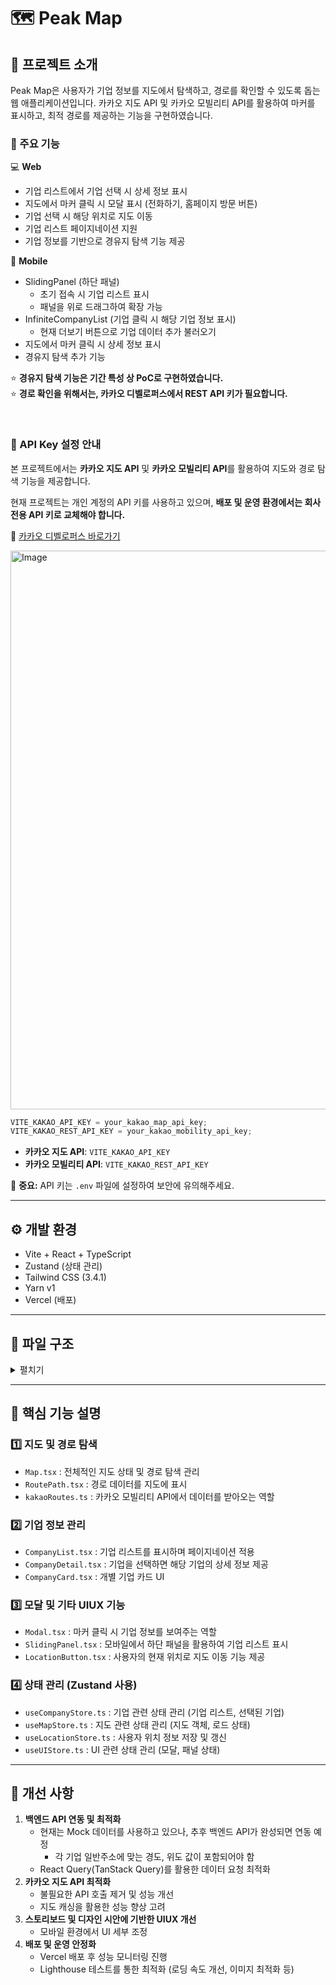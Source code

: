 # 🗺️ Peak Map

## 📍 **프로젝트 소개**

Peak Map은 사용자가 기업 정보를 지도에서 탐색하고, 경로를 확인할 수 있도록 돕는 웹 애플리케이션입니다.
카카오 지도 API 및 카카오 모빌리티 API를 활용하여 마커를 표시하고, 최적 경로를 제공하는 기능을 구현하였습니다.

### 🚀 주요 기능

💻 **Web**

- 기업 리스트에서 기업 선택 시 상세 정보 표시
- 지도에서 마커 클릭 시 모달 표시 (전화하기, 홈페이지 방문 버튼)
- 기업 선택 시 해당 위치로 지도 이동
- 기업 리스트 페이지네이션 지원
- 기업 정보를 기반으로 경유지 탐색 기능 제공

📱 **Mobile**

- SlidingPanel (하단 패널)
  - 초기 접속 시 기업 리스트 표시
  - 패널을 위로 드래그하여 확장 가능
- InfiniteCompanyList (기업 클릭 시 해당 기업 정보 표시)
  - 현재 더보기 버튼으로 기업 데이터 추가 불러오기
- 지도에서 마커 클릭 시 상세 정보 표시
- 경유지 탐색 추가 기능

⭐️ **경유지 탐색 기능은 기간 특성 상 PoC로 구현하였습니다.** <br>
⭐️ **경로 확인을 위해서는, 카카오 디벨로퍼스에서 REST API 키가 필요합니다.**

<br>

### **🔑 API Key 설정 안내**

본 프로젝트에서는 **카카오 지도 API** 및 **카카오 모빌리티 API**를 활용하여 지도와 경로 탐색 기능을 제공합니다.

현재 프로젝트는 개인 계정의 API 키를 사용하고 있으며, **배포 및 운영 환경에서는 회사 전용 API 키로 교체해야 합니다.**

🔗 [카카오 디벨로퍼스 바로가기](https://developers.kakao.com/)

<img width="894" alt="Image" src="https://github.com/user-attachments/assets/cfa414f3-51a3-459b-b3ec-d1e99d941a51" />

```jsx
VITE_KAKAO_API_KEY = your_kakao_map_api_key;
VITE_KAKAO_REST_API_KEY = your_kakao_mobility_api_key;
```

- **카카오 지도 API**: `VITE_KAKAO_API_KEY`
- **카카오 모빌리티 API**: `VITE_KAKAO_REST_API_KEY`

🚨 **중요:** API 키는 `.env` 파일에 설정하여 보안에 유의해주세요.

---

## ⚙️ 개발 환경

- Vite + React + TypeScript
- Zustand (상태 관리)
- Tailwind CSS (3.4.1)
- Yarn v1
- Vercel (배포)

---

## 📂 파일 구조

<details>
	<summary>펼치기</summary>
  	<div markdown="1">
    src<br>
    ┣ assets<br>
    ┃ ┣ font<br>
    ┃ ┗ images<br>
    ┣ components<br>
    ┃ ┣ Route<br>
    ┃ ┃ ┣ RouteOptions.tsx<br>
    ┃ ┃ ┗ RoutePath.tsx<br>
    ┃ ┣ common<br>
    ┃ ┃ ┣ Button.tsx<br>
    ┃ ┃ ┣ DarkModeToggle.tsx<br>
    ┃ ┃ ┣ LoadingSpinner.tsx<br>
    ┃ ┃ ┣ Modal.tsx<br>
    ┃ ┃ ┗ Pagination.tsx<br>
    ┃ ┣ company<br>
    ┃ ┃ ┣ CompanyCard.tsx<br>
    ┃ ┃ ┣ CompanyDetail.tsx<br>
    ┃ ┃ ┣ CompanyList.tsx<br>
    ┃ ┃ ┗ InfiniteCompanyList.tsx<br>
    ┃ ┣ layouts<br>
    ┃ ┃ ┣ MobileLayout.tsx<br>
    ┃ ┃ ┗ PcLayout.tsx<br>
    ┃ ┣ LocationButton.tsx<br>
    ┃ ┣ Map.tsx<br>
    ┃ ┗ SlidingPanel.tsx<br>
    ┣ hooks<br>
    ┃ ┣ useLocation.ts<br>
    ┃ ┣ useMapMarkers.ts<br>
    ┃ ┗ useViewport.ts<br>
    ┣ mocks<br>
    ┃ ┗ companies_mock.ts<br>
    ┣ pages<br>
    ┃ ┗ Home.tsx<br>
    ┣ stores<br>
    ┃ ┣ useCompanyStore.ts<br>
    ┃ ┣ useLocationStore.ts<br>
    ┃ ┣ useMapStore.ts<br>
    ┃ ┗ useUIStore.ts<br>
    ┣ types<br>
    ┃ ┣ index.ts<br>
    ┃ ┣ kakao.d.ts<br>
    ┃ ┗ route.ts<br>
    ┣ utils<br>
    ┃ ┣ kakaoMap.ts<br>
    ┃ ┗ kakaoRoutes.ts<br>
    ┣ App.css<br>
    ┣ App.tsx<br>
    ┣ index.css<br>
    ┣ main.tsx<br>
    ┗ vite-env.d.ts<br>
</details>

---

## 📌 핵심 기능 설명

### 1️⃣ **지도 및 경로 탐색**

- `Map.tsx` : 전체적인 지도 상태 및 경로 탐색 관리
- `RoutePath.tsx` : 경로 데이터를 지도에 표시
- `kakaoRoutes.ts` : 카카오 모빌리티 API에서 데이터를 받아오는 역할

### 2️⃣ **기업 정보 관리**

- `CompanyList.tsx` : 기업 리스트를 표시하며 페이지네이션 적용
- `CompanyDetail.tsx` : 기업을 선택하면 해당 기업의 상세 정보 제공
- `CompanyCard.tsx` : 개별 기업 카드 UI

### 3️⃣ **모달 및 기타 UIUX 기능**

- `Modal.tsx` : 마커 클릭 시 기업 정보를 보여주는 역할
- `SlidingPanel.tsx` : 모바일에서 하단 패널을 활용하여 기업 리스트 표시
- `LocationButton.tsx` : 사용자의 현재 위치로 지도 이동 기능 제공

### 4️⃣ **상태 관리 (Zustand 사용)**

- `useCompanyStore.ts` : 기업 관련 상태 관리 (기업 리스트, 선택된 기업)
- `useMapStore.ts` : 지도 관련 상태 관리 (지도 객체, 로드 상태)
- `useLocationStore.ts` : 사용자 위치 정보 저장 및 갱신
- `useUIStore.ts` : UI 관련 상태 관리 (모달, 패널 상태)

---

## 🚧 개선 사항

1. **백엔드 API 연동 및 최적화**
   - 현재는 Mock 데이터를 사용하고 있으나, 추후 백엔드 API가 완성되면 연동 예정
     - 각 기업 일반주소에 맞는 경도, 위도 값이 포함되어야 함
   - React Query(TanStack Query)를 활용한 데이터 요청 최적화
2. **카카오 지도 API 최적화**
   - 불필요한 API 호출 제거 및 성능 개선
   - 지도 캐싱을 활용한 성능 향상 고려
3. **스토리보드 및 디자인 시안에 기반한 UIUX 개선**
   - 모바일 환경에서 UI 세부 조정
4. **배포 및 운영 안정화**
   - Vercel 배포 후 성능 모니터링 진행
   - Lighthouse 테스트를 통한 최적화 (로딩 속도 개선, 이미지 최적화 등)
